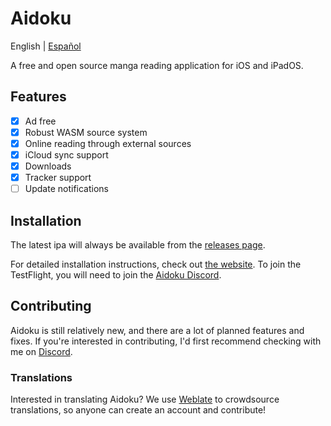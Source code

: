 # Aidoku

English | [Español](README_ES.md)

A free and open source manga reading application for iOS and iPadOS.

## Features
- [x] Ad free
- [x] Robust WASM source system
- [x] Online reading through external sources
- [x] iCloud sync support
- [x] Downloads
- [x] Tracker support
- [ ] Update notifications

## Installation
The latest ipa will always be available from the [releases page](https://github.com/Aidoku/Aidoku/releases).

For detailed installation instructions, check out [the website](https://aidoku.app). To join the TestFlight, you will need to join the [Aidoku Discord](https://discord.gg/9U8cC5Zk3s).

## Contributing
Aidoku is still relatively new, and there are a lot of planned features and fixes. If you're interested in contributing, I'd first recommend checking with me on [Discord](https://discord.gg/9U8cC5Zk3s).

### Translations
Interested in translating Aidoku? We use [Weblate](https://hosted.weblate.org/engage/aidoku/) to crowdsource translations, so anyone can create an account and contribute!